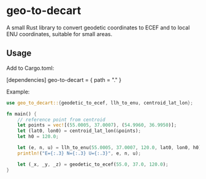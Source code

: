 # geo-to-decart

A small Rust library to convert geodetic coordinates to ECEF and to local ENU coordinates, suitable for small areas.

## Usage

Add to Cargo.toml:

[dependencies]
geo-to-decart = { path = "." }

Example:

```rust
use geo_to_decart::{geodetic_to_ecef, llh_to_enu, centroid_lat_lon};

fn main() {
    // reference point from centroid
    let points = vec![(55.0005, 37.0007), (54.9960, 36.9950)];
    let (lat0, lon0) = centroid_lat_lon(&points);
    let h0 = 120.0;

    let (e, n, u) = llh_to_enu(55.0005, 37.0007, 120.0, lat0, lon0, h0);
    println!("E={:.3} N={:.3} U={:.3}", e, n, u);

    let (_x, _y, _z) = geodetic_to_ecef(55.0, 37.0, 120.0);
}
```
